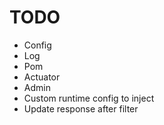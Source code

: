 # TODO

* Config
* Log
* Pom
* Actuator
* Admin
* Custom runtime config to inject
* Update response after filter
